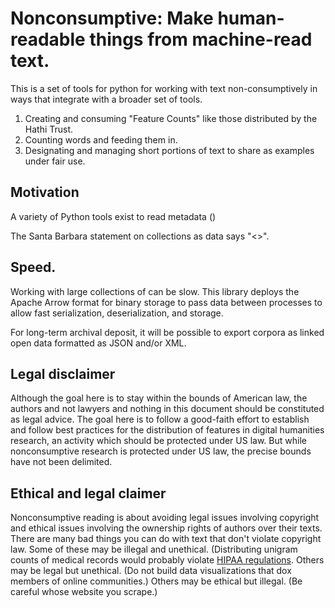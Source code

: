 # Nonconsumptive: Make human-readable things from machine-read text.

This is a set of tools for python for working with text non-consumptively in ways that integrate 
with a broader set of tools.

1. Creating and consuming "Feature Counts" like those distributed by the Hathi Trust.
2. Counting words and feeding them in.
3. Designating and managing short portions of text to share as examples under fair use.

## Motivation

A variety of Python tools exist to read metadata ()

The Santa Barbara statement on collections as data says "<>". 

## Speed.

Working with large collections of can be slow. This library deploys the Apache Arrow format for binary storage to pass data
between processes to allow fast serialization, deserialization, and storage.

For long-term archival deposit, it will be possible to export corpora as linked open data formatted as JSON and/or XML.



## Legal disclaimer

Although the goal here is to stay within the bounds of American law, the authors and not lawyers and nothing in this document 
should be constituted as legal advice. The goal here is to follow a good-faith effort to establish and follow best practices for the distribution of features in digital humanities research, an activity which should be protected under US law. But while nonconsumptive research is protected under US law, the precise bounds have not been delimited.

## Ethical and legal claimer

Nonconsumptive reading is about avoiding legal issues involving copyright and ethical issues involving the ownership rights of authors over their texts. There are many bad things you can do with text that don't violate copyright law. 
Some of these may be illegal and unethical. (Distributing unigram counts of medical records would probably violate [HIPAA regulations](https://www.hhs.gov/hipaa/index.html). Others may be legal but unethical. (Do not build data visualizations that dox members of online communities.) Others may be ethical but illegal. (Be careful whose website you scrape.) 

